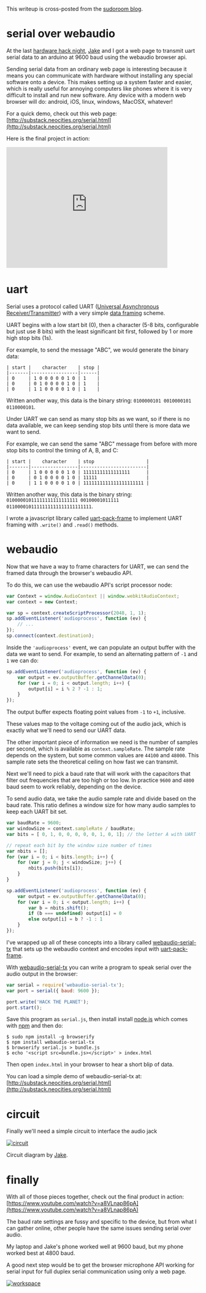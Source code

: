 This writeup is cross-posted from the
[sudoroom blog](https://sudoroom.org/serial-over-webaudio/).

# serial over webaudio

At the last
[hardware hack night](https://sudoroom.org/events/hardware-hack-night-2015-07-14/),
[Jake](https://github.com/jerkey) and I got a web page to transmit uart serial
data to an arduino at 9600 baud using the webaudio browser api.

Sending serial data from an ordinary web page is interesting because it means
you can communicate with hardware without installing any special software onto a
device. This makes setting up a system faster and easier, which is really useful
for annoying computers like phones where it is very difficult to install and run
new software. Any device with a modern web browser will do: android, iOS, linux,
windows, MacOSX, whatever!

For a quick demo, check out this web page:
[http://substack.neocities.org/serial.html](http://substack.neocities.org/serial.html)

Here is the final project in action:

<iframe width="420" height="315" src="https://www.youtube.com/embed/a8VLnap86pA"
frameborder="0" allowfullscreen></iframe>

# uart

Serial uses a protocol called UART
([Universal Asynchronous Receiver/Transmitter](https://en.wikipedia.org/wiki/Universal_asynchronous_receiver/transmitter))
with a very simple
[data framing](https://en.wikipedia.org/wiki/Universal_asynchronous_receiver/transmitter#Data_framing)
scheme.

UART begins with a low start bit (0), then a character (5-8 bits, configurable
but just use 8 bits) with the least significant bit first, followed by 1 or more
high stop bits (1s).

For example, to send the message "ABC", we would generate the binary data:

```
| start |    character    | stop |
|-------|-----------------|------|
| 0     | 1 0 0 0 0 0 1 0 | 1    |
| 0     | 0 1 0 0 0 0 1 0 | 1    |
| 0     | 1 1 0 0 0 0 1 0 | 1    |
```

Written another way, this data is the binary string:
`0100000101 0010000101 0110000101`.

Under UART we can send as many stop bits as we want, so if there is no data
available, we can keep sending stop bits until there is more data we want to
send.

For example, we can send the same "ABC" message from before with more stop bits
to control the timing of A, B, and C:

```
| start |    character    | stop                   |
|-------|-----------------|------------------------|
| 0     | 1 0 0 0 0 0 1 0 | 11111111111111111      |
| 0     | 0 1 0 0 0 0 1 0 | 11111                  |
| 0     | 1 1 0 0 0 0 1 0 | 1111111111111111111111 |
```

Written another way, this data is the binary string:
`01000001011111111111111111 00100001011111 0110000101111111111111111111111`.

I wrote a javascript library called
[uart-pack-frame](https://github.com/substack/uart-pack-frame) to implement UART
framing with `.write()` and `.read()` methods.

# webaudio

Now that we have a way to frame characters for UART, we can send the framed data
through the browser's webaudio API.

To do this, we can use the webaudio API's script processor node:

``` js
var Context = window.AudioContext || window.webkitAudioContext;
var context = new Context;

var sp = context.createScriptProcessor(2048, 1, 1);
sp.addEventListener('audioprocess', function (ev) {
    // ...
});
sp.connect(context.destination);
```

Inside the `'audioprocess'` event, we can populate an output buffer with the
data we want to send. For example, to send an alternating pattern of `-1` and
`1` we can do:

``` js
sp.addEventListener('audioprocess', function (ev) {
    var output = ev.outputBuffer.getChannelData(0);
    for (var i = 0; i < output.length; i++) {
        output[i] = i % 2 ? -1 : 1;
    }
});
```

The output buffer expects floating point values from `-1` to `+1`, inclusive.

These values map to the voltage coming out of the audio jack, which is exactly
what we'll need to send our UART data.

The other important piece of information we need is the number of samples per
second, which is available as `context.sampleRate`. The sample rate depends on
the system, but some common values are `44100` and `48000`. This sample rate
sets the theoretical ceiling on how fast we can transmit.

Next we'll need to pick a baud rate that will work with the capacitors that
filter out frequencies that are too high or too low. In practice `9600` and
`4800` baud seem to work reliably, depending on the device.

To send audio data, we take the audio sample rate and divide based on the baud
rate. This ratio defines a window size for how many audio samples to keep each
UART bit set.

``` js
var baudRate = 9600;
var windowSize = context.sampleRate / baudRate;
var bits = [ 0, 1, 0, 0, 0, 0, 0, 1, 0, 1]; // the letter A with UART framing

// repeat each bit by the window size number of times
var nbits = [];
for (var i = 0; i < bits.length; i++) {
    for (var j = 0; j < windowSize; j++) {
        nbits.push(bits[i]);
    }
}

sp.addEventListener('audioprocess', function (ev) {
    var output = ev.outputBuffer.getChannelData(0);
    for (var i = 0; i < output.length; i++) {
        var b = nbits.shift();
        if (b === undefined) output[i] = 0
        else output[i] = b ? -1 : 1
    }
});
```

I've wrapped up all of these concepts into a library called
[webaudio-serial-tx](https://github.com/substack/webaudio-serial-tx)
that sets up the webaudio context and encodes input with
[uart-pack-frame](https://github.com/substack/uart-pack-frame).

With [webaudio-serial-tx](https://github.com/substack/webaudio-serial-tx)
you can write a program to speak serial over the audio output in the browser:

``` js
var serial = require('webaudio-serial-tx');
var port = serial({ baud: 9600 });

port.write('HACK THE PLANET');
port.start();
```

Save this program as `serial.js`, then install install
[node.js](https://nodejs.org/) which comes with [npm](https://npmjs.org) and
then do:

```
$ sudo npm install -g browserify
$ npm install webaudio-serial-tx
$ browserify serial.js > bundle.js
$ echo '<script src=bundle.js></script>' > index.html
```

Then open `index.html` in your browser to hear a short blip of data.

You can load a simple demo of webaudio-serial-tx at:
[http://substack.neocities.org/serial.html](http://substack.neocities.org/serial.html)

# circuit

Finally we'll need a simple circuit to interface the audio jack

[![circuit](http://scratch.substack.net/serial-webaudio/circuit_small.jpg)](http://scratch.substack.net/serial-webaudio/circuit.jpg)

Circuit diagram by [Jake](https://github.com/jerkey).

# finally

With all of those pieces together, check out the final product in action:
[https://www.youtube.com/watch?v=a8VLnap86pA](https://www.youtube.com/watch?v=a8VLnap86pA)

The baud rate settings are fussy and specific to the device, but from what I can
gather online, other people have the same issues sending serial over audio.

My laptop and Jake's phone worked well at 9600 baud, but my phone worked best at
4800 baud.

A good next step would be to get the browser microphone API working for serial
input for full duplex serial communication using only a web page.

[![workspace](http://scratch.substack.net/serial-webaudio/workspace_small.jpg)](http://scratch.substack.net/serial-webaudio/workspace.jpg)

